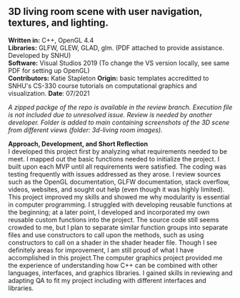 ## 3D living room scene with user navigation, textures, and lighting.
**Written in:** C++, OpenGL 4.4  
**Libraries:** GLFW, GLEW, GLAD, glm. (PDF attached to provide assistance. Developed by SNHU)  
**Software:** Visual Studios 2019 (To change the VS version locally, see same PDF for setting up OpenGL)  
**Contributors:** Katie Stapleton
**Origin:** basic templates accreditted to SNHU's CS-330 course tutorials on computational graphics and visualization. 
**Date**: 07/2021
  
*A zipped packge of the repo is available in the review branch. Execution file is not included due to unresolved issue. Review is needed by another developer. Folder is added to main containing screenshots of the 3D scene from different views (folder: 3d-living room images).*  
  
**Approach, Development, and Short Reflection**  
I developed this project first by analyzing what requirements needed to be meet. I mapped out the basic functions needed to initialize the project. I built upon each MVP until all requirements were satisfied. The coding was testing frequently with issues addressed as they arose. I review sources such as the OpenGL documentation, GLFW documentation, stack overflow, videos, websites, and sought out help (even though it was highly limited). This project improved my skills and showed me why modularity is essential in computer programming. I struggled with developing reusable functions at the beginning; at a later point, I developed and incorporated my own reusable custom functions into the project. The source code still seems crowded to me, but I plan to separate similar function groups into separate files and use constructors to call upon the methods, such as using constructors to call on a shader in the shader header file. Though I see definitely areas for improvement, I am still proud of what I have accomplished in this project.The computer graphics project provided me the experience of understanding how C++ can be combined with other languages, interfaces, and graphics libraries. I gained skills in reviewing and adapting QA to fit my project including with different interfaces and libraries. 

